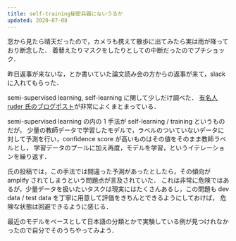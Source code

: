 ```yaml
---
title: self-training秘密兵器にないうるか
updated: 2020-07-08
---
```


窓から見たら晴天だったので，カメラも携えて散歩に出てみたら実は雨が降っており断念した．
着替えたりマスクをしたりとしての中断だったのでプチショック．

昨日返事が来ないな，とか書いていた論文読み会の方からの返事が来て，slack に入れてもらった．

semi-supervised learning, self-learning に関して少しだけ調べた．
[有名人 ruder 氏のブログポスト](https://ruder.io/semi-supervised/)が非常によくまとまっている．

semi-supervised learning の内の 1 手法が self-learning / training というものだが，
少量の教師データで学習したモデルで，ラベルのついていないデータに対して予測を行い，confidence score が高いものはその値をそのまま教師ラベルとし，
学習データのプールに加え再度，モデルを学習，というイテレーションを繰り返す．

氏の投稿では，この手法では間違った予測があったとしたら，その傾向が amplify されてしまうという問題点が言及されていた．
これは非常に危険ではあるが，少量データを扱いたいタスクは現実にはたくさんあるし，この問題も dev data / test data を丁寧に用意して評価をきちんとできるようにしておけば，
危険な状態は回避できるように感じる．

最近のモデルをベースとして日本語の分類とかで実験している例が見つけれなかったので自分でそのうちやってみよう．
